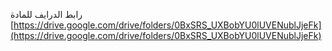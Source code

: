 رابط الدرايف للمادة
[https://drive.google.com/drive/folders/0BxSRS_UXBobYU0lUVENublJjeFk](https://drive.google.com/drive/folders/0BxSRS_UXBobYU0lUVENublJjeFk)
